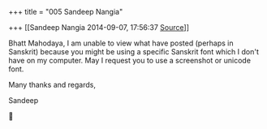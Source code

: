 +++
title = "005 Sandeep Nangia"

+++
[[Sandeep Nangia	2014-09-07, 17:56:37 [Source](https://groups.google.com/g/samskrita/c/lGDw03HSWlY)]]



Bhatt Mahodaya, I am unable to view what have posted (perhaps in Sanskrit) because you might be using a specific Sanskrit font which I don't have on my computer. May I request you to use a screenshot or unicode font.

  

Many thanks and regards,

  

Sandeep



